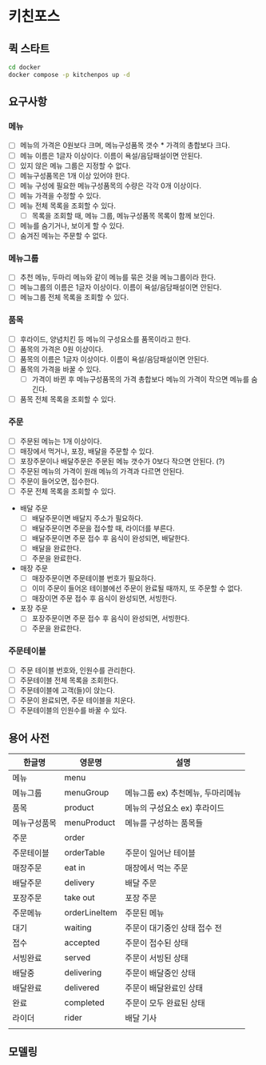# 키친포스

## 퀵 스타트

```sh
cd docker
docker compose -p kitchenpos up -d
```
## 요구사항
### 메뉴
- [ ] 메뉴의 가격은 0원보다 크며, 메뉴구성품목 갯수 * 가격의 총합보다 크다.
- [ ] 메뉴 이름은 1글자 이상이다. 이름이 욕설/음담패설이면 안된다.
- [ ] 있지 않은 메뉴 그룹은 지정할 수 없다.
- [ ] 메뉴구성품목은 1개 이상 있어야 한다. 
- [ ] 메뉴 구성에 필요한 메뉴구성품목의 수량은 각각 0개 이상이다.
- [ ] 메뉴 가격을 수정할 수 있다.
- [ ] 메뉴 전체 목록을 조회할 수 있다. 
  - [ ] 목록을 조회할 때, 메뉴 그룹, 메뉴구성품목 목록이 함께 보인다.
- [ ] 메뉴를 숨기거나, 보이게 할 수 있다.
- [ ] 숨겨진 메뉴는 주문할 수 없다.
### 메뉴그룹
- [ ] 추천 메뉴, 두마리 메뉴와 같이 메뉴를 묶은 것을 메뉴그룹이라 한다.
- [ ] 메뉴그룹의 이름은 1글자 이상이다. 이름이 욕설/음담패설이면 안된다.
- [ ] 메뉴그룹 전체 목록을 조회할 수 있다.
### 품목
- [ ] 후라이드, 양념치킨 등 메뉴의 구성요소를 품목이라고 한다.
- [ ] 품목의 가격은 0원 이상이다. 
- [ ] 품목의 이름은 1글자 이상이다. 이름이 욕설/음담패설이면 안된다.
- [ ] 품목의 가격을 바꿀 수 있다. 
  - [ ] 가격이 바뀐 후 메뉴구성품목의 가격 총합보다 메뉴의 가격이 작으면 메뉴를 숨긴다. 
- [ ] 품목 전체 목록을 조회할 수 있다.
### 주문 
- [ ] 주문된 메뉴는 1개 이상이다. 
- [ ] 매장에서 먹거나, 포장, 배달을 주문할 수 있다.
- [ ] 포장주문이나 배달주문은 주문된 메뉴 갯수가 0보다 작으면 안된다. (?)
- [ ] 주문된 메뉴의 가격이 원래 메뉴의 가격과 다르면 안된다.
- [ ] 주문이 들어오면, 접수한다.
- [ ] 주문 전체 목록을 조회할 수 있다.
- 배달 주문
  - [ ] 배달주문이면 배달지 주소가 필요하다.
  - [ ] 배달주문이면 주문을 접수할 때, 라이더를 부른다.
  - [ ] 배달주문이면 주문 접수 후 음식이 완성되면, 배달한다.
  - [ ] 배달을 완료한다.
  - [ ] 주문을 완료한다.
- 매장 주문
  - [ ] 매장주문이면 주문테이블 번호가 필요하다. 
  - [ ] 이미 주문이 들어온 테이블에선 주문이 완료될 때까지, 또 주문할 수 없다.   
  - [ ] 매장이면 주문 접수 후 음식이 완성되면, 서빙한다.
- 포장 주문
  - [ ] 포장주문이면 주문 접수 후 음식이 완성되면, 서빙한다.
  - [ ] 주문을 완료한다.
### 주문테이블
  - [ ] 주문 테이블 번호와, 인원수를 관리한다.
  - [ ] 주문테이블 전체 목록을 조회한다. 
  - [ ] 주문테이블에 고객(들)이 앉는다.
  - [ ] 주문이 완료되면, 주문 테이블을 치운다.
  - [ ] 주문테이블의 인원수를 바꿀 수 있다.
## 용어 사전

| 한글명    | 영문명           | 설명                   |
|--------|---------------|----------------------|
| 메뉴     | menu          |                      |
| 메뉴그룹   | menuGroup     | 메뉴그룹 ex) 추천메뉴, 두마리메뉴 |
| 품목     | product       | 메뉴의 구성요소 ex) 후라이드    |
| 메뉴구성품목 | menuProduct   | 메뉴를 구성하는 품목들         |
| 주문     | order         |                      |
| 주문테이블  | orderTable    | 주문이 일어난 테이블          |
| 매장주문   | eat in        | 매장에서 먹는 주문           |
| 배달주문   | delivery      | 배달 주문                |
| 포장주문   | take out      | 포장 주문                |
| 주문메뉴   | orderLineItem | 주문된 메뉴               |
| 대기     | waiting       | 주문이 대기중인 상태 접수 전     |
| 접수     | accepted      | 주문이 접수된 상태           |
| 서빙완료   | served        | 주문이 서빙된 상태           |
| 배달중    | delivering    | 주문이 배달중인 상태          |
| 배달완료   | delivered     | 주문이 배달완료인 상태         |
| 완료     | completed     | 주문이 모두 완료된 상태        |
| 라이더    | rider         | 배달 기사                |
|        |               |                      |

## 모델링
